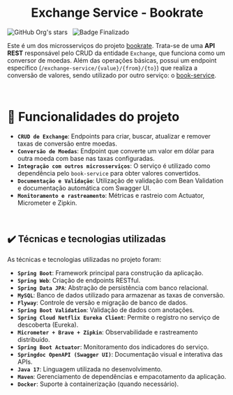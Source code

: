 <h1 align="center">Exchange Service - Bookrate</h1>

![GitHub Org's stars](https://img.shields.io/github/license/Artur-Neves/Gerenciamento-escolar_java)
&nbsp;
![Badge Finalizado](http://img.shields.io/static/v1?label=STATUS&message=finalizado)

Este é um dos microsserviços do projeto <a href="https://github.com/Artur-Neves/bookrate" target="_blank">bookrate</a>. Trata-se de uma **API REST** responsável pelo CRUD da entidade `Exchange`, que funciona como um conversor de moedas. Além das operações básicas, possui um endpoint específico (`/exchange-service/{value}/{from}/{to}`) que realiza a conversão de valores, sendo utilizado por outro serviço: o <a href="https://github.com/Artur-Neves/book-service" target="_blank">book-service</a>.

<br>

# :hammer: Funcionalidades do projeto

- **`CRUD de Exchange`**: Endpoints para criar, buscar, atualizar e remover taxas de conversão entre moedas.
- **`Conversão de Moedas`**: Endpoint que converte um valor em dólar para outra moeda com base nas taxas configuradas.
- **`Integração com outros microsserviços`**: O serviço é utilizado como dependência pelo `book-service` para obter valores convertidos.
- **`Documentação e Validação`**: Utilização de validação com Bean Validation e documentação automática com Swagger UI.
- **`Monitoramento e rastreamento`**: Métricas e rastreio com Actuator, Micrometer e Zipkin.

<br>

## ✔️ Técnicas e tecnologias utilizadas

As técnicas e tecnologias utilizadas no projeto foram:

- **`Spring Boot`**: Framework principal para construção da aplicação.
- **`Spring Web`**: Criação de endpoints RESTful.
- **`Spring Data JPA`**: Abstração de persistência com banco relacional.
- **`MySQL`**: Banco de dados utilizado para armazenar as taxas de conversão.
- **`Flyway`**: Controle de versão e migração de banco de dados.
- **`Spring Boot Validation`**: Validação de dados com anotações.
- **`Spring Cloud Netflix Eureka Client`**: Permite o registro no serviço de descoberta (Eureka).
- **`Micrometer + Brave + Zipkin`**: Observabilidade e rastreamento distribuído.
- **`Spring Boot Actuator`**: Monitoramento dos indicadores do serviço.
- **`Springdoc OpenAPI (Swagger UI)`**: Documentação visual e interativa das APIs.
- **`Java 17`**: Linguagem utilizada no desenvolvimento.
- **`Maven`**: Gerenciamento de dependências e empacotamento da aplicação.
- **`Docker`**: Suporte à containerização (quando necessário).

<br>
